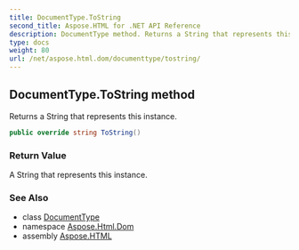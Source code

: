```yaml
---
title: DocumentType.ToString
second_title: Aspose.HTML for .NET API Reference
description: DocumentType method. Returns a String that represents this instance
type: docs
weight: 80
url: /net/aspose.html.dom/documenttype/tostring/
---
```

## DocumentType.ToString method

Returns a String that represents this instance.

```csharp
public override string ToString()
```

### Return Value

A String that represents this instance.

### See Also

* class [DocumentType](../)
* namespace [Aspose.Html.Dom](../../documenttype/)
* assembly [Aspose.HTML](../../../)
